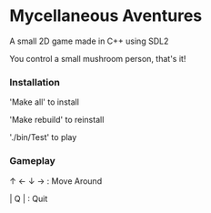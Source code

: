 # Mycellaneous Aventures
A small 2D game made in C++ using SDL2

You control a small mushroom person, that's it!

### Installation

'Make all' to install

'Make rebuild' to reinstall

'./bin/Test' to play

### Gameplay

  ↑
← ↓ →  : Move Around


| Q |  : Quit
